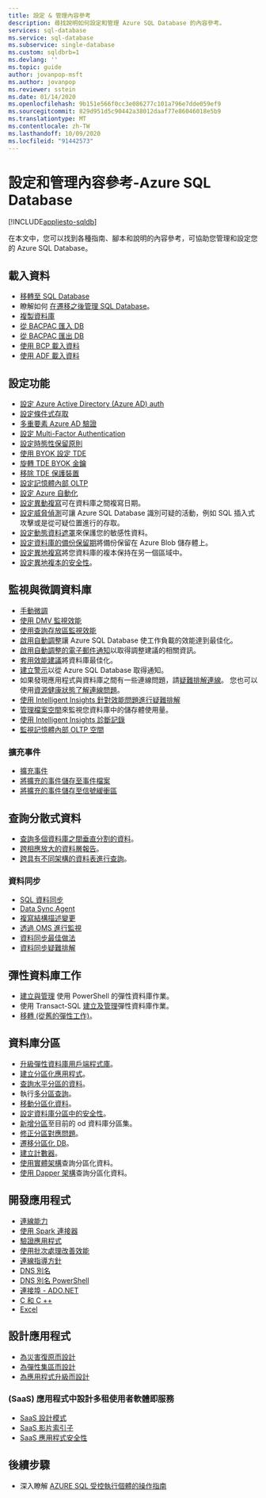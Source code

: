```yaml
---
title: 設定 & 管理內容參考
description: 尋找說明如何設定和管理 Azure SQL Database 的內容參考。
services: sql-database
ms.service: sql-database
ms.subservice: single-database
ms.custom: sqldbrb=1
ms.devlang: ''
ms.topic: guide
author: jovanpop-msft
ms.author: jovanpop
ms.reviewer: sstein
ms.date: 01/14/2020
ms.openlocfilehash: 9b151e566f0cc3e086277c101a796e7dde059ef9
ms.sourcegitcommit: 829d951d5c90442a38012daaf77e86046018e5b9
ms.translationtype: MT
ms.contentlocale: zh-TW
ms.lasthandoff: 10/09/2020
ms.locfileid: "91442573"
---
```

# <a name="configure-and-manage-content-reference---azure-sql-database"></a>設定和管理內容參考-Azure SQL Database
[!INCLUDE[appliesto-sqldb](../includes/appliesto-sqldb.md)]

在本文中，您可以找到各種指南、腳本和說明的內容參考，可協助您管理和設定您的 Azure SQL Database。 

## <a name="load-data"></a>載入資料

- [移轉至 SQL Database](migrate-to-database-from-sql-server.md)
- 瞭解如何 [在遷移之後管理 SQL Database](manage-data-after-migrating-to-database.md)。
- [複製資料庫](database-copy.md)
- [從 BACPAC 匯入 DB](database-import.md)
- [從 BACPAC 匯出 DB](database-export.md)
- [使用 BCP 載入資料](../load-from-csv-with-bcp.md)
- [使用 ADF 載入資料](../../data-factory/connector-azure-sql-database.md?toc=/azure/sql-database/toc.json)

## <a name="configure-features"></a>設定功能

- [設定 Azure Active Directory (Azure AD) auth](authentication-aad-configure.md)
- [設定條件式存取](conditional-access-configure.md)
- [多重要素 Azure AD 驗證](authentication-mfa-ssms-overview.md)
- [設定 Multi-Factor Authentication](authentication-mfa-ssms-configure.md)
- [設定時態性保留原則](temporal-tables-retention-policy.md)
- [使用 BYOK 設定 TDE](transparent-data-encryption-byok-configure.md)
- [旋轉 TDE BYOK 金鑰](transparent-data-encryption-byok-key-rotation.md)
- [移除 TDE 保護裝置](transparent-data-encryption-byok-remove-tde-protector.md)
- [設定記憶體內部 OLTP](../in-memory-oltp-configure.md)
- [設定 Azure 自動化](automation-manage.md)
- [設定異動複寫](replication-to-sql-database.md)可在資料庫之間複寫日期。
- [設定威脅偵測](threat-detection-configure.md)可讓 Azure SQL Database 識別可疑的活動，例如 SQL 插入式攻擊或是從可疑位置進行的存取。
- [設定動態資料遮罩](dynamic-data-masking-configure-portal.md)來保護您的敏感性資料。
- [設定資料庫的備份保留期](long-term-backup-retention-configure.md)將備份保留在 Azure Blob 儲存體上。 
- [設定異地複寫](active-geo-replication-overview.md)將您資料庫的複本保持在另一個區域中。
- [設定異地複本的安全性](active-geo-replication-security-configure.md)。

## <a name="monitor-and-tune-your-database"></a>監視與微調資料庫

- [手動微調](performance-guidance.md)
- [使用 DMV 監視效能](monitoring-with-dmvs.md)
- [使用查詢存放區監視效能](https://docs.microsoft.com/sql/relational-databases/performance/best-practice-with-the-query-store#Insight)
- [啟用自動調整](automatic-tuning-enable.md)讓 Azure SQL Database 使工作負載的效能達到最佳化。
- [啟用自動調整的電子郵件通知](automatic-tuning-email-notifications-configure.md)以取得調整建議的相關資訊。
- [套用效能建議](database-advisor-find-recommendations-portal.md)將資料庫最佳化。
- [建立警示](alerts-insights-configure-portal.md)以從 Azure SQL Database 取得通知。
- 如果發現應用程式與資料庫之間有一些連線問題，請[疑難排解連線](troubleshoot-common-errors-issues.md)。 您也可以使用[資源健康狀態了解連線問題](resource-health-to-troubleshoot-connectivity.md)。
- [使用 Intelligent Insights 針對效能問題進行疑難排解](intelligent-insights-troubleshoot-performance.md)
- [管理檔案空間](file-space-manage.md)來監視您資料庫中的儲存體使用量。
- [使用 Intelligent Insights 診斷記錄](intelligent-insights-use-diagnostics-log.md)
- [監視記憶體內部 OLTP 空間](../in-memory-oltp-monitor-space.md)

### <a name="extended-events"></a>擴充事件

- [擴充事件](xevent-db-diff-from-svr.md)
- [將擴充的事件儲存至事件檔案](xevent-code-event-file.md)
- [將擴充的事件儲存至信號緩衝區](xevent-code-ring-buffer.md)

## <a name="query-distributed-data"></a>查詢分散式資料

- [查詢多個資料庫之間垂直分割的資料](elastic-query-getting-started-vertical.md)。
- [跨相應放大的資料層報告](elastic-query-horizontal-partitioning.md)。
- [跨具有不同架構的資料表進行查詢](elastic-query-vertical-partitioning.md)。

### <a name="data-sync"></a>資料同步

- [SQL 資料同步](sql-data-sync-data-sql-server-sql-database.md)
- [Data Sync Agent](sql-data-sync-agent-overview.md)
- [複寫結構描述變更](sql-data-sync-update-sync-schema.md)
- [透過 OMS 進行監視](sql-data-sync-monitor-sync.md)
- [資料同步最佳做法](sql-data-sync-best-practices.md)
- [資料同步疑難排解](sql-data-sync-troubleshoot.md)

## <a name="elastic-database-jobs"></a>彈性資料庫工作

- [建立與管理](elastic-jobs-powershell-create.md) 使用 PowerShell 的彈性資料庫作業。
- 使用 Transact-SQL [建立及管理](elastic-jobs-tsql-create-manage.md)彈性資料庫作業。
- [移轉 (從舊的彈性工作)](elastic-jobs-migrate.md)。

## <a name="database-sharding"></a>資料庫分區

- [升級彈性資料庫用戶端程式庫](elastic-scale-upgrade-client-library.md)。
- [建立分區化應用程式](elastic-scale-get-started.md)。
- [查詢水平分區的資料](elastic-query-getting-started.md)。
- 執行[多分區查詢](elastic-scale-multishard-querying.md)。
- [移動分區化資料](elastic-scale-configure-deploy-split-and-merge.md)。
- [設定資料庫分區中的安全性](elastic-scale-split-merge-security-configuration.md)。
- [新增分區](elastic-scale-add-a-shard.md)至目前的 od 資料庫分區集。
- [修正分區對應問題](elastic-database-recovery-manager.md)。
- [遷移分區化 DB](elastic-convert-to-use-elastic-tools.md)。
- [建立計數器](elastic-database-perf-counters.md)。
- [使用實體架構](elastic-scale-use-entity-framework-applications-visual-studio.md)查詢分區化資料。
- [使用 Dapper 架構](elastic-scale-working-with-dapper.md)查詢分區化資料。

## <a name="develop-applications"></a>開發應用程式

- [連線能力](connect-query-content-reference-guide.md#libraries)
- [使用 Spark 連接器](spark-connector.md)
- [驗證應用程式](application-authentication-get-client-id-keys.md)
- [使用批次處理改善效能](../performance-improve-use-batching.md)
- [連線指導方針](troubleshoot-common-connectivity-issues.md)
- [DNS 別名](dns-alias-overview.md)
- [DNS 別名 PowerShell](dns-alias-powershell-create.md)
- [連接埠 - ADO.NET](adonet-v12-develop-direct-route-ports.md)
- [C 和 C ++](develop-cplusplus-simple.md)
- [Excel](connect-excel.md)

## <a name="design-applications"></a>設計應用程式

- [為災害復原而設計](designing-cloud-solutions-for-disaster-recovery.md)
- [為彈性集區而設計](disaster-recovery-strategies-for-applications-with-elastic-pool.md)
- [為應用程式升級而設計](manage-application-rolling-upgrade.md)

### <a name="design-multi-tenant-software-as-a-service-saas-applications"></a> (SaaS) 應用程式中設計多租使用者軟體即服務

- [SaaS 設計模式](saas-tenancy-app-design-patterns.md)
- [SaaS 影片索引子](saas-tenancy-video-index-wingtip-brk3120-20171011.md)
- [SaaS 應用程式安全性](saas-tenancy-elastic-tools-multi-tenant-row-level-security.md)

## <a name="next-steps"></a>後續步驟

- 深入瞭解 [AZURE SQL 受控執行個體的操作指南](../managed-instance/how-to-content-reference-guide.md)
